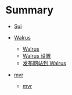 # Summary

- [Sui ](./sui/intro.md)
- [Walrus]()

  - [Walrus](./walrus/intro.md)
  - [Walrus 设置](./walrus/setup.md)
  - [发布网站到 Walrus](./walrus/publish-site.md)

- [mvr]()
  - [mvr](./mvr/README.md)
